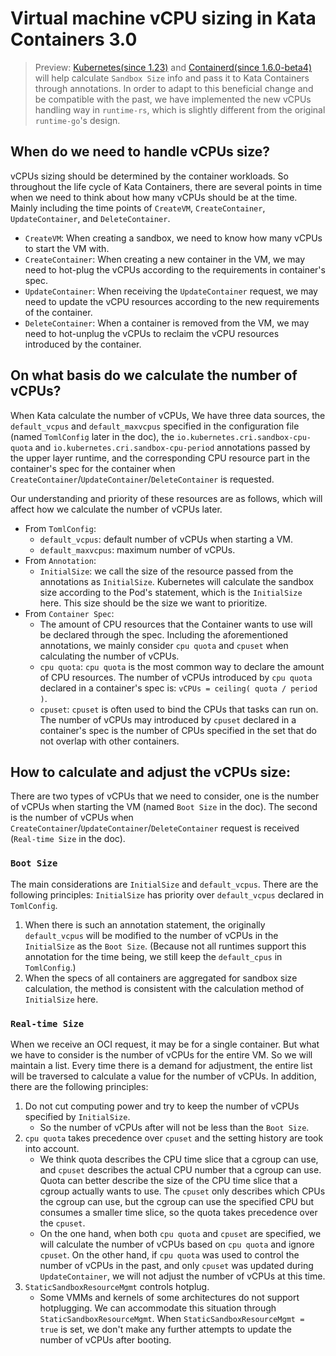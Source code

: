 # Virtual machine vCPU sizing in Kata Containers 3.0

> Preview: 
> [Kubernetes(since 1.23)][1] and [Containerd(since 1.6.0-beta4)][2] will help calculate `Sandbox Size` info and pass it to Kata Containers through annotations.
> In order to adapt to this beneficial change and be compatible with the past, we have implemented the new vCPUs handling way in `runtime-rs`, which is slightly different from the original `runtime-go`'s design.

## When do we need to handle vCPUs size?
vCPUs sizing should be determined by the container workloads. So throughout the life cycle of Kata Containers, there are several points in time when we need to think about how many vCPUs should be at the time. Mainly including the time points of `CreateVM`, `CreateContainer`, `UpdateContainer`, and `DeleteContainer`.
* `CreateVM`: When creating a sandbox, we need to know how many vCPUs to start the VM with.
* `CreateContainer`: When creating a new container in the VM, we may need to hot-plug the vCPUs according to the requirements in container's spec.
* `UpdateContainer`: When receiving the `UpdateContainer` request, we may need to update the vCPU resources according to the new requirements of the container.
* `DeleteContainer`: When a container is removed from the VM, we may need to hot-unplug the vCPUs to reclaim the vCPU resources introduced by the container.

## On what basis do we calculate the number of vCPUs?
When Kata calculate the number of vCPUs, We have three data sources, the `default_vcpus` and `default_maxvcpus` specified in the configuration file (named `TomlConfig` later in the doc), the `io.kubernetes.cri.sandbox-cpu-quota` and `io.kubernetes.cri.sandbox-cpu-period` annotations passed by the upper layer runtime, and the corresponding CPU resource part in the container's spec for the container when `CreateContainer`/`UpdateContainer`/`DeleteContainer` is requested.

Our understanding and priority of these resources are as follows, which will affect how we calculate the number of vCPUs later.

* From `TomlConfig`:
  * `default_vcpus`: default number of vCPUs when starting a VM.
  * `default_maxvcpus`: maximum number of vCPUs.
* From `Annotation`:
  * `InitialSize`: we call the size of the resource passed from the annotations as `InitialSize`. Kubernetes will calculate the sandbox size according to the Pod's statement, which is the `InitialSize` here. This size should be the size we want to prioritize. 
* From `Container Spec`:
  * The amount of CPU resources that the Container wants to use will be declared through the spec. Including the aforementioned annotations, we mainly consider `cpu quota` and `cpuset` when calculating the number of vCPUs.
  * `cpu quota`: `cpu quota` is the most common way to declare the amount of CPU resources. The number of vCPUs introduced by `cpu quota` declared in a container's spec is: `vCPUs = ceiling( quota / period )`.
  * `cpuset`: `cpuset` is often used to bind the CPUs that tasks can run on. The number of vCPUs may introduced by `cpuset` declared in a container's spec is the number of CPUs specified in the set that do not overlap with other containers.


## How to calculate and adjust the vCPUs size:
There are two types of vCPUs that we need to consider, one is the number of vCPUs when starting the VM (named `Boot Size` in the doc). The second is the number of vCPUs when `CreateContainer`/`UpdateContainer`/`DeleteContainer` request is received (`Real-time Size` in the doc).

### `Boot Size`
The main considerations are `InitialSize` and `default_vcpus`. There are the following principles:
`InitialSize` has priority over `default_vcpus` declared in `TomlConfig`.
1. When there is such an annotation statement, the originally `default_vcpus` will be modified to the number of vCPUs in the `InitialSize` as the `Boot Size`. (Because not all runtimes support this annotation for the time being, we still keep the `default_cpus` in `TomlConfig`.)
2. When the specs of all containers are aggregated for sandbox size calculation, the method is consistent with the calculation method of `InitialSize` here.

### `Real-time Size`
When we receive an OCI request, it may be for a single container. But what we have to consider is the number of vCPUs for the entire VM. So we will maintain a list. Every time there is a demand for adjustment, the entire list will be traversed to calculate a value for the number of vCPUs. In addition, there are the following principles:
1. Do not cut computing power and try to keep the number of vCPUs specified by `InitialSize`.
   * So the number of vCPUs after will not be less than the `Boot Size`.
2. `cpu quota` takes precedence over `cpuset` and the setting history are took into account.
   * We think quota describes the CPU time slice that a cgroup can use, and `cpuset` describes the actual CPU number that a cgroup can use. Quota can better describe the size of the CPU time slice that a cgroup actually wants to use. The `cpuset` only describes which CPUs the cgroup can use, but the cgroup can use the specified CPU but consumes a smaller time slice, so the quota takes precedence over the `cpuset`.
   * On the one hand, when both `cpu quota` and `cpuset` are specified, we will calculate the number of vCPUs based on `cpu quota` and ignore `cpuset`. On the other hand, if `cpu quota` was used to control the number of vCPUs in the past, and only `cpuset` was updated during `UpdateContainer`, we will not adjust the number of vCPUs at this time.
3. `StaticSandboxResourceMgmt` controls hotplug.
   * Some VMMs and kernels of some architectures do not support hotplugging. We can accommodate this situation through `StaticSandboxResourceMgmt`. When `StaticSandboxResourceMgmt = true` is set, we don't make any further attempts to update the number of vCPUs after booting.


[1]: https://github.com/kubernetes/kubernetes/pull/104886
[2]: https://github.com/containerd/containerd/pull/6155
